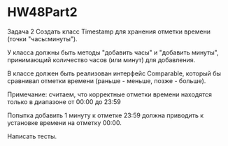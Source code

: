 # HW48Part2
Задача 2
Создать класс Timestamp для хранения отметки времени (точки "часы:минуты").

У класса должны быть методы "добавить часы" и "добавить минуты", принимающий количество часов (или минут) для добавления.

В классе должен быть реализован интерфейс Comparable, который бы сравнивал отметки времени (раньше - меньше, позже - больше).

Примечание: считаем, что корректные отметки времени находятся только в диапазоне от 00:00 до 23:59

Попытка добавить 1 минуту к отметке 23:59 должна приводить к установке времени на отметку 00:00.

Написать тесты.
